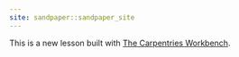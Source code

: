 ```yaml
---
site: sandpaper::sandpaper_site
---
```


This is a new lesson built with [The Carpentries Workbench][workbench]. 

[workbench]: https://carpentries.github.io/sandpaper-docs

